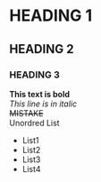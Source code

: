 # HEADING 1
## HEADING 2
### HEADING 3

**This text is bold**
<br/>
_This line is in italic_
<br/>
~~MISTAKE~~
<br/>
Unordred List
<br/>
- List1
- List2
- List3
- List4
